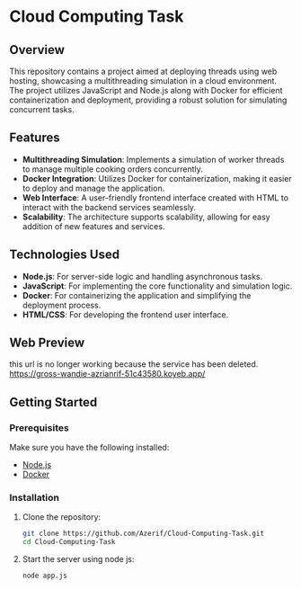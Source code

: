 # Cloud Computing Task

## Overview
This repository contains a project aimed at deploying threads using web hosting, showcasing a multithreading simulation in a cloud environment. The project utilizes JavaScript and Node.js along with Docker for efficient containerization and deployment, providing a robust solution for simulating concurrent tasks.

## Features
- **Multithreading Simulation**: Implements a simulation of worker threads to manage multiple cooking orders concurrently.
- **Docker Integration**: Utilizes Docker for containerization, making it easier to deploy and manage the application.
- **Web Interface**: A user-friendly frontend interface created with HTML to interact with the backend services seamlessly.
- **Scalability**: The architecture supports scalability, allowing for easy addition of new features and services.

## Technologies Used
- **Node.js**: For server-side logic and handling asynchronous tasks.
- **JavaScript**: For implementing the core functionality and simulation logic.
- **Docker**: For containerizing the application and simplifying the deployment process.
- **HTML/CSS**: For developing the frontend user interface.

## Web Preview
this url is no longer working because the service has been deleted.
https://gross-wandie-azrianrif-51c43580.koyeb.app/


## Getting Started

### Prerequisites
Make sure you have the following installed:
- [Node.js](https://nodejs.org/)
- [Docker](https://www.docker.com/get-started)

### Installation
1. Clone the repository:
   ```bash
   git clone https://github.com/Azerif/Cloud-Computing-Task.git
   cd Cloud-Computing-Task
   ```
2. Start the server using node js:
   ```bash
   node app.js
   ```
